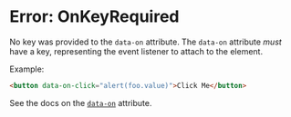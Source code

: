 # Error: OnKeyRequired

No key was provided to the `data-on` attribute. The `data-on` attribute _must_ have a key, representing the event listener to attach to the element.

Example:

```html
<button data-on-click="alert(foo.value)">Click Me</button>
```

See the docs on the [`data-on`](/reference/attribute_plugins#data-on) attribute.